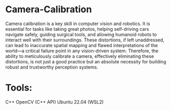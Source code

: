 # Camera-Calibration
Camera calibration is a key skill in computer vision and robotics. It is essential for tasks like taking great photos, helping self-driving cars navigate safely, guiding surgical tools, and allowing humanoid robots to interact well with their surroundings. These distortions, if left unaddressed, can lead to inaccurate spatial mapping and flawed interpretations of the world—a critical failure point in any vision-driven system. Therefore, the ability to meticulously calibrate a camera, effectively eliminating these distortions, is not just a good practice but an absolute necessity for building robust and trustworthy perception systems.


# Tools:
C++
OpenCV (C++ API)
Ubuntu 22.04 (WSL2)
